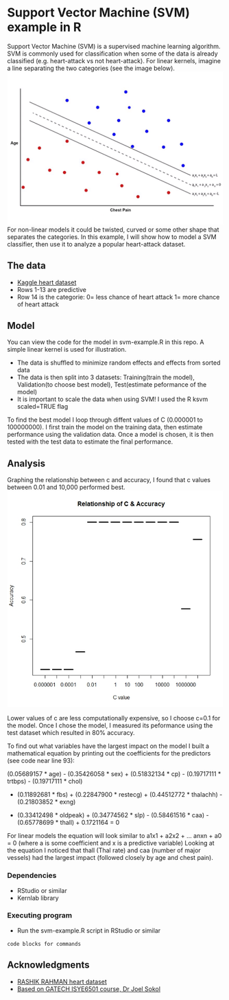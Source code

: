 # Support Vector Machine (SVM) example in R

Support Vector Machine (SVM) is a supervised machine learning algorithm. 
SVM is commonly used for classification when some of the data is already classified (e.g. heart-attack vs not heart-attack). 
For linear kernels, imagine a line separating the two categories (see the image below).
<img src="scatter-graph.jpg" alt="image">
For non-linear models it could be twisted, curved or some other shape that separates the categories. 
In this example, I will show how to model a SVM classifier, then use it to analyze a popular heart-attack dataset. 


## The data

* [Kaggle heart dataset](https://www.kaggle.com/datasets/rashikrahmanpritom/heart-attack-analysis-prediction-dataset)
* Rows 1-13 are predictive
* Row 14 is the categorie: 0= less chance of heart attack 1= more chance of heart attack

## Model

You can view the code for the model in svm-example.R in this repo. A simple linear kernel is used for illustration.


* The data is shuffled to minimize random effects and effects from sorted data
* The data is then split into 3 datasets: Training(train the model), Validation(to choose best model), Test(estimate peformance of the model)
* It is important to scale the data when using SVM! I used the R ksvm scaled=TRUE flag


To find the best model I loop through diffent values of C (0.000001 to 100000000). 
I first train the model on the training data, then estimate performance using the validation data. 
Once a model is chosen, it is then tested with the test data to estimate the final performance.

## Analysis

Graphing the relationship between c and accuracy, I found that c values between 0.01 and 10,000 performed best.
<img src="cvalues.jpeg" alt="image"> 


Lower values of c are less computationally expensive, so I choose c=0.1 for the model. 
Once I chose the model, I measured its peformance using the test dataset which resulted in 80% accuracy. 


To find out what variables have the largest impact on the model I built a mathematical equation
by printing out the coefficients for the predictors (see code near line 93):


(0.05689157 * age) - (0.35426058 * sex) + (0.51832134 * cp) - (0.19717111 * trtbps) - (0.19717111 * chol)
 + (0.11892681 * fbs) + (0.22847900 * restecg) + (0.44512772 * thalachh) - (0.21803852 * exng) 
 - (0.33412498 * oldpeak) + (0.34774562 * slp) - (0.58461516 * caa) - (0.65778699 * thall) + 0.1721164 = 0
 

For linear models the equation will look similar to a1x1 + a2x2 + … anxn + a0 = 0 (where a is some coefficient and x is a predictive variable)
Looking at the equation I noticed that thall (Thal rate) and caa (number of major vessels) had the largest impact (followed closely by age and chest pain).


### Dependencies

* RStudio or similar
* Kernlab library


### Executing program

* Run the svm-example.R script in RStudio or similar

```
code blocks for commands
```

## Acknowledgments

* [RASHIK RAHMAN heart dataset](https://www.kaggle.com/datasets/rashikrahmanpritom/heart-attack-analysis-prediction-dataset)
* [Based on GATECH ISYE6501 course, Dr Joel Sokol](https://www.kaggle.com/datasets/rashikrahmanpritom/heart-attack-analysis-prediction-dataset)
